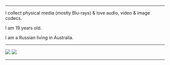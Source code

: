 _____________________________________________________________________________________________________________
I collect physical media (mostly Blu-rays) & love audio, video & image codecs.

I am 19 years old.

I am a Russian living in Australia.
_____________________________________________________________________________________________________________

![](https://raw.githubusercontent.com/knewest/github-stats/master/generated/overview.svg#gh-dark-mode-only)
![](https://raw.githubusercontent.com/knewest/github-stats/master/generated/languages.svg#gh-dark-mode-only)
_____________________________________________________________________________________________________________

